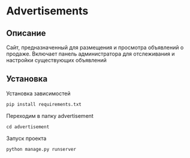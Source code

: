 <h1>Advertisements</h1>


<h2>Описание</h2>
Сайт, предназначенный для размещения и просмотра объявлений о продаже.
Включает панель администратора для отслеживания и настройки существующих объявлений

<h2>Установка</h2>

Установка зависимостей

```python
pip install requirements.txt
```

Переходим в папку advertisement

```python
cd advertisement
```
Запуск проекта

```python
python manage.py runserver
```
